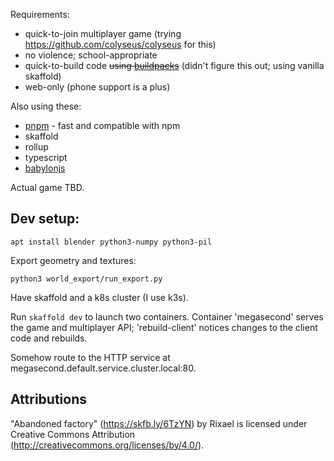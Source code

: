 Requirements:

- quick-to-join multiplayer game (trying https://github.com/colyseus/colyseus
  for this)
- no violence; school-appropriate
- quick-to-build code ~~using [buildpacks](https://buildpacks.io/)~~ (didn't
  figure this out; using vanilla skaffold)
- web-only (phone support is a plus)

Also using these:

- [pnpm](https://pnpm.js.org/en) - fast and compatible with npm
- skaffold
- rollup
- typescript
- [babylonjs](https://www.babylonjs.com/)

Actual game TBD.

## Dev setup:

`apt install blender python3-numpy python3-pil`

Export geometry and textures:

`python3 world_export/run_export.py`

Have skaffold and a k8s cluster (I use k3s).

Run `skaffold dev` to launch two containers. Container 'megasecond' serves the game 
and multiplayer API; 'rebuild-client' notices changes to the client code and rebuilds.

Somehow route to the HTTP service at megasecond.default.service.cluster.local:80.

## Attributions

"Abandoned factory" (https://skfb.ly/6TzYN) by Rixael is licensed under Creative Commons Attribution (http://creativecommons.org/licenses/by/4.0/).
